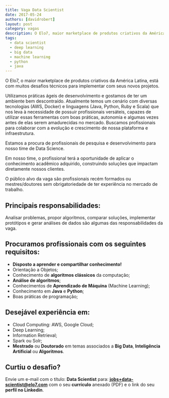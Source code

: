```yaml
---
title: Vaga Data Scientist
date: 2017-05-24
authors: [davidrobert]
layout: post
category: vagas
description: O Elo7, maior marketplace de produtos criativos da América Latina, está com muitos desafios técnicos para implementar seus novos projetos. Estamos à procura de profissionais de pesquisa e desenvolvimento para nosso time de Data Science.
tags:
  - data scientist
  - deep learning
  - big data
  - machine learning
  - python
  - java
---
```


O Elo7, o maior marketplace de produtos criativos da América Latina, está com muitos desafios técnicos para implementar com seus novos projetos.

Utilizamos práticas ágeis de desenvolvimento e gostamos de ter um ambiente bem descontraído. Atualmente temos um cenário com diversas tecnologias (AWS, Docker) e linguagens (Java, Python, Ruby e Scala) que nos leva à necessidade de possuir profissionais versáteis, capazes de utilizar essas ferramentas com boas práticas, autonomia e algumas vezes antes de elas serem amadurecidas no mercado. Buscamos profissionais para colaborar com a evolução e crescimento de nossa plataforma e infraestrutura.

Estamos a procura de profissionais de pesquisa e desenvolvimento para nosso time de Data Science.

Em nosso time, o profissional terá a oportunidade de aplicar o conhecimento acadêmico adquirido, construindo soluções que impactam diretamente nossos clientes.

O público alvo da vaga são profissionais recém formados ou mestres/doutores sem obrigatoriedade de ter experiência no mercado de trabalho.

## Principais responsabilidades:

Analisar problemas, propor algoritmos, comparar soluções, implementar protótipos e gerar análises de dados são algumas das responsabilidades da vaga.

## Procuramos profissionais com os seguintes requisitos:

- **Disposto a aprender e compartilhar conhecimento!**
- Orientação a Objetos;
- Conhecimento de **algoritmos clássicos** da computação;
- **Análise de algoritmos**;
- Conhecimentos de **Aprendizado de Máquina** (Machine Learning);
- Conhecimento em **Java** e **Python**;
- Boas práticas de programação;

## Desejável experiência em:

- Cloud Computing: AWS, Google Cloud;
- Deep Learning;
- Information Retrieval;
- Spark ou Solr;
- **Mestrado** ou **Doutorado** em temas associados a **Big Data**, **Inteligência Artificial** ou **Algoritmos**.

## Curtiu o desafio?

Envie um e-mail com o título: **Data Scientist** para: **jobs+data-scientist@elo7.com** com o seu **currículo** anexado (PDF) e o link do seu **perfil no Linkedin**.

